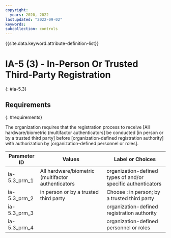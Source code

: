 ```yaml
---
copyright:
  years: 2020, 2022
lastupdated: "2022-09-02"
keywords: 
subcollection: controls
---
```



{{site.data.keyword.attribute-definition-list}}


# IA-5 (3) - In-Person Or Trusted Third-Party Registration
{: #ia-5.3}

## Requirements
{: #requirements}

The organization requires that the registration process to receive [All hardware/biometric (multifactor authenticators] be conducted [in person or by a trusted third party] before [organization-defined registration authority] with authorization by [organization-defined personnel or roles].

| Parameter ID | Values | Label or Choices |
|---|---|---|
| ia-5.3_prm_1 | All hardware/biometric (multifactor authenticators | organization-defined types of and/or specific authenticators |
| ia-5.3_prm_2 | in person or by a trusted third party | Choose : in person; by a trusted third party |
| ia-5.3_prm_3 |  | organization-defined registration authority |
| ia-5.3_prm_4 |  | organization-defined personnel or roles |

